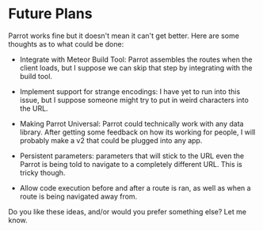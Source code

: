 # Future Plans

Parrot works fine but it doesn't mean it can't get better. Here are some thoughts as to what could be done:

 - Integrate with Meteor Build Tool: Parrot assembles the routes when the client loads, but I suppose we can skip that step by integrating with the build tool.

 - Implement support for strange encodings: I have yet to run into this issue, but I suppose someone might try to put in weird characters into the URL. 

 - Making Parrot Universal: Parrot could technically work with any data library. After getting some feedback on how its working for people, I will probably make a v2 that could be plugged into any app.

 - Persistent parameters: parameters that will stick to the URL even the Parrot is being told to navigate to a completely different URL. This is tricky though.

 - Allow code execution before and after a route is ran, as well as when a route is being navigated away from.

Do you like these ideas, and/or would you prefer something else? Let me know.
